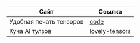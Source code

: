 | Сайт | Ссылка |
| ------ | ------ |
|Удобная печать тензоров|[code](https://github.com/xl0/lovely-tensors)
|Куча AI тулзов|[lovely-tensors](https://library.phygital.plus/?ref=producthunt)
